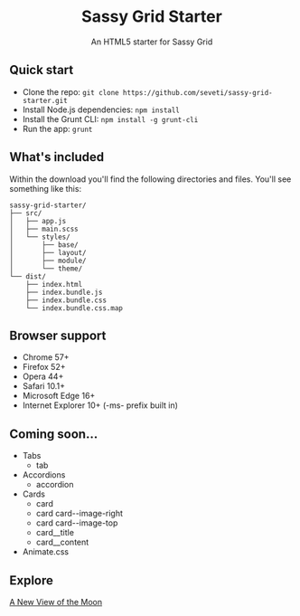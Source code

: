 <h1 align="center">Sassy Grid Starter</h1>
<p align="center">
    An HTML5 starter for Sassy Grid
</p>

## Quick start
* Clone the repo: `git clone https://github.com/seveti/sassy-grid-starter.git`
* Install Node.js dependencies: `npm install`
* Install the Grunt CLI: `npm install -g grunt-cli`
* Run the app: `grunt`

## What's included
Within the download you'll find the following directories and files. You'll see something like this:
```
sassy-grid-starter/
├── src/
│   ├── app.js
│   ├── main.scss
│   └── styles/
│       ├── base/
│       ├── layout/
│       ├── module/
│       └── theme/
└── dist/
    ├── index.html
    ├── index.bundle.js
    ├── index.bundle.css
    └── index.bundle.css.map
```

## Browser support
* Chrome 57+
* Firefox 52+
* Opera 44+
* Safari 10.1+
* Microsoft Edge 16+
* Internet Explorer 10+ (-ms- prefix built in)

## Coming soon...
* Tabs
  * tab
* Accordions
  * accordion
* Cards
  * card
  * card card--image-right
  * card card--image-top
  * card__title
  * card__content
* Animate.css

## Explore
[A New View of the Moon](https://www.youtube.com/watch?v=XCrJ3NflOpE)